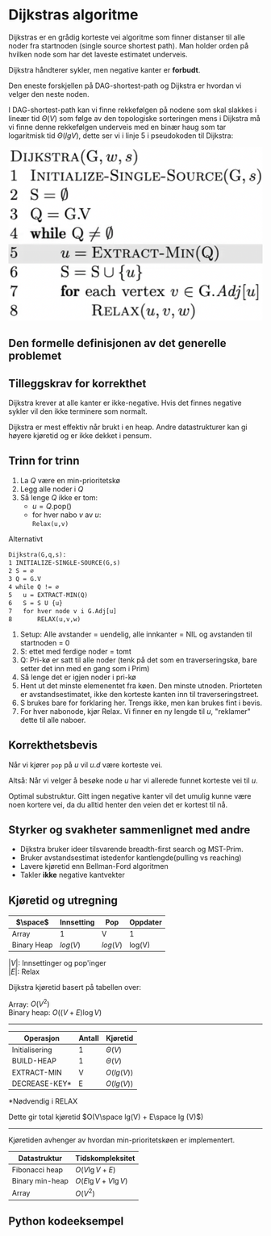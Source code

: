 # Dijkstras algoritme
<!-- [J11] Forstå Dijkstra -->

<!--
1. Kjenne den formelle definisjonen av det generelle problemet den løser
2. Kjenne til eventuelle tilleggskrav den stiller for å være korrekt
3. Vite hvordan den oppfører seg; kunne utføre algoritmen, trinn for trinn!
4. Forstå korrekthetsbeviset; hvordan og hvorfor virker algoritmen egentlig?
5. Kjenne til eventuelle styrker eller svakheter, sammenlignet med andre
6. Kjenne kjøretidene under ulike omstendigheter, og forstå utregningen
-->

Dijkstras er en grådig korteste vei algoritme som finner distanser til alle noder fra startnoden (single source shortest path). Man holder orden på hvilken node som har det laveste estimatet underveis.

Dijkstra håndterer sykler, men negative kanter er **forbudt**.

Den eneste forskjellen på DAG-shortest-path og Dijkstra er hvordan vi velger den neste noden.

I DAG-shortest-path kan vi finne rekkefølgen på nodene som skal slakkes i lineær tid $\Theta(V)$ som følge av den topologiske sorteringen mens i Dijkstra må vi finne denne rekkefølgen underveis med en binær haug som tar logaritmisk tid $\Theta(lgV)$, dette ser vi i linje 5 i pseudokoden til Dijkstra:

![](/Figurer/dijkstra.png)



## Den formelle definisjonen av det generelle problemet
<!-- Et problem er relasjonen mellom input og output -->

## Tilleggskrav for korrekthet
<!-- Korrekhet: algoritmer virker, gir det svaret den skal -->
<!-- Eks: Binary search må ha en sortert liste -->

Dijkstra krever at alle kanter er ikke-negative. Hvis det finnes negative sykler vil den ikke terminere som normalt.

Dijkstra er mest effektiv når brukt i en heap. Andre datastrukturer kan gi høyere kjøretid og er ikke dekket i pensum.

## Trinn for trinn
<!-- Pseudokode med forklaring -->
1. La $Q$ være en min-prioritetskø
2. Legg alle noder i $Q$
3. Så lenge $Q$ ikke er tom:
    - $u = Q$.pop()
    - for hver nabo $v$ av $u$:  
    `Relax(u,v)`

Alternativt

```pseudo
Dijkstra(G,q,s):
1 INITIALIZE-SINGLE-SOURCE(G,s)
2 S = ∅
3 Q = G.V
4 while Q != ∅
5   u = EXTRACT-MIN(Q)
6   S = S U {u}
7   for hver node v i G.Adj[u]
8       RELAX(u,v,w)
```

1. Setup: Alle avstander = uendelig, alle innkanter = NIL og avstanden til startnoden = 0
2. S: ettet med ferdige noder = tomt
3. Q: Pri-kø er satt til alle noder (tenk på det som en traverseringskø, bare setter det inn med en gang som i Prim)
4. Så lenge det er igjen noder i pri-kø
5. Hent ut det minste elemenentet fra køen. Den minste utnoden. Priorteten er avstandsestimatet, ikke den korteste kanten inn til traverseringstreet.
6. S brukes bare for forklaring her. Trengs ikke, men kan brukes fint i bevis.
7. For hver nabonode, kjør Relax. Vi finner en ny lengde til $u$, "reklamer" dette til alle naboer.

## Korrekthetsbevis

Når vi kjører `pop` på $u$ vil $u.d$ være korteste vei.

Altså: Når vi velger å besøke node $u$ har vi allerede funnet korteste vei til $u$.

Optimal substruktur. Gitt ingen negative kanter vil det umulig kunne være noen kortere vei, da du alltid henter den veien det er kortest til nå.

## Styrker og svakheter sammenlignet med andre

- Dijkstra bruker ideer tilsvarende breadth-first search og MST-Prim.
- Bruker avstandsestimat istedenfor kantlengde(pulling vs reaching)
- Lavere kjøretid enn Bellman-Ford algoritmen
- Takler **ikke** negative kantvekter

## Kjøretid og utregning
<!-- Under ulike omstendigheter -->

$\space$ | Innsetting | Pop | Oppdater
 -|----------|----------|---------
 Array | 1 | V | 1
 Binary Heap | $log(V)$ | $log(V)$ | log(V)

$|V|$: Innsettinger og pop'inger  
$|E|$: Relax

Dijkstra kjøretid basert på tabellen over:

Array: $O(V^2)$  
Binary heap: $O((V+E)\log V)$

------

Operasjon | Antall | Kjøretid
----------|----------|---------
Initialisering | 1 | $\Theta(V)$
BUILD-HEAP | 1 | $\Theta(V)$
EXTRACT-MIN | V | $O(lg(V))$
DECREASE-KEY* | E | $O(lg(V))$

*Nødvendig i RELAX

Dette gir total kjøretid $O(V\space lg(V) + E\space lg (V)$)

------

Kjøretiden avhenger av hvordan min-prioritetskøen er implementert.

Datastruktur | Tidskompleksitet
---------|----------
Fibonacci heap | $O(V\lg V + E)$
Binary min-heap | $O(E\lg V + V\lg V)$
Array | $O(V^2)$

## Python kodeeksempel
